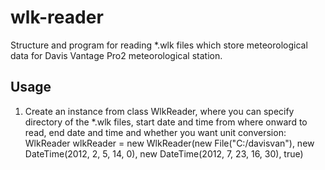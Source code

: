 wlk-reader
==========

Structure and program for reading *.wlk files which store meteorological data for Davis Vantage Pro2 meteorological station.

Usage
-----

<ol>
<li>Create an instance from class WlkReader, where you can specify directory of the *.wlk files, start date and time from where onward to read, end date and time and whether you want unit conversion:</li>
    WlkReader wlkReader = new WlkReader(new File("C:/davisvan"), new DateTime(2012, 2, 5, 14, 0), new DateTime(2012, 7, 23, 16, 30), true)
</ol>